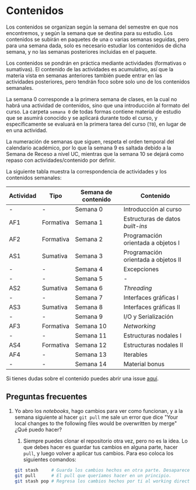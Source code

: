 # Contenidos

Los contenidos se organizan según la semana del semestre en que nos encontremos, y según la semana que se destina para su estudio. Los contenidos se subirán en paquetes de una o varias semanas seguidas, pero para una semana dada, solo es necesario estudiar los contenidos de dicha semana, y no las semanas posteriores incluidas en el paquete.

Los contenidos se pondrán en práctica mediante actividades (formativas o sumativas). El contenido de las actividades es acumulativo, así que la materia vista en semanas anteriores también puede entrar en las actividades posteriores, pero tendrán foco sobre solo uno de los contenidos semanales.

La semana 0 corresponde a la primera semana de clases, en la cual no habrá una actividad de contenidos, sino que una introducción al formato del curso. La carpeta `semana 0` de todas formas contiene material de estudio que se asumirá conocido y se aplicará durante todo el curso, y específicamente se evaluará en la primera tarea del curso (`T0`), en lugar de en una actividad.

La numeración de semanas que siguen, respeta el orden temporal del calendario académico, por lo que la semana 9 es saltada debido a la Semana de Receso a nivel UC, mientras que la semana 10 se dejará como repaso con actividades/contenido por definir.

La siguiente tabla muestra la correspondencia de actividades y los contenidos semanales:

| Actividad | Tipo      | Semana de contenido | Contenido                           |
| --------- | --------- | ------------------- | ----------------------------------- |
| -         | -         | Semana 0            | Introducción al curso               |
| AF1       | Formativa | Semana 1            | Estructuras de datos _built-ins_    |
| AF2       | Formativa | Semana 2            | Programación orientada a objetos I  |
| AS1       | Sumativa  | Semana 3            | Programación orientada a objetos II |
| -         | -         | Semana 4            | Excepciones                         |
| -         | -         | Semana 5            | -                                   |
| AS2       | Sumativa  | Semana 6            | *Threading*                         |
| -         | -         | Semana 7            | Interfaces gráficas I               |
| AS3       | Sumativa  | Semana 8            | Interfaces gráficas II              |
| -         | -         | Semana 9            | I/O y Serialización                 |
| AF3       | Formativa | Semana 10           | *Networking*                        |
| -         | -         | Semana 11           | Estructuras nodales I               |
| AS4       | Formativa | Semana 12           | Estructuras nodales II              |
| AF4       | -         | Semana 13           | Iterables                           |
| -         | -         | Semana 14           | Material bonus                      |


Si tienes dudas sobre el contenido puedes abrir una issue [aquí](https://github.com/IIC2233/Syllabus/issues).

## Preguntas frecuentes

1. Yo abro los _notebooks_, hago cambios para ver como funcionan, y a la semana siguiente al hacer `git pull` me sale un error que dice "Your local changes to the following files would be overwritten by merge" ¿Qué puedo hacer?

   1. Siempre puedes clonar el repositorio otra vez, pero no es la idea. Lo que debes hacer es guardar tus cambios en alguna parte, hacer `pull`, y luego volver a aplicar tus cambios. Para eso coloca los siguientes comandos:

     ```bash
     git stash     # Guarda los cambios hechos en otra parte. Desaparecen del working directory.
     git pull      # El pull que queríamos hacer en un principio.
     git stash pop # Regresa los cambios hechos por ti al working directory.
     ```

